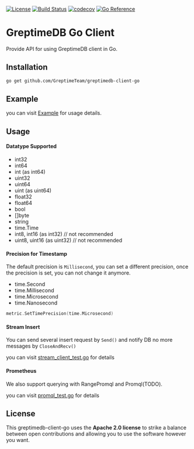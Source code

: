 [![License](https://img.shields.io/badge/License-Apache%202.0-blue.svg)](https://github.com/GreptimeTeam/greptimedb-client-go/blob/main/LICENSE)
[![Build Status](https://github.com/greptimeteam/greptimedb-client-go/actions/workflows/ci.yml/badge.svg)](https://github.com/GreptimeTeam/greptimedb-client-go/blob/main/.github/workflows/ci.yml)
[![codecov](https://codecov.io/gh/GreptimeTeam/greptimedb-client-go/branch/main/graph/badge.svg?token=76KIKITADQ)](https://codecov.io/gh/GreptimeTeam/greptimedb-client-go)
[![Go Reference](https://pkg.go.dev/badge/github.com/GreptimeTeam/greptimedb-client-go.svg)](https://pkg.go.dev/github.com/GreptimeTeam/greptimedb-client-go)
# GreptimeDB Go Client

Provide API for using GreptimeDB client in Go.

## Installation

```sh
go get github.com/GreptimeTeam/greptimedb-client-go
```

## Example

you can visit [Example][example] for usage details.

## Usage

#### Datatype Supported

- int32
- int64
- int            (as int64)
- uint32
- uint64
- uint           (as uint64)
- float32
- float64
- bool
- []byte
- string
- time.Time
- int8, int16    (as int32)  // not recommended
- uint8, uint16  (as uint32) // not recommended

#### Precision for Timestamp

The default precision is `Millisecond`, you can set a different precision,
once the precision is set, you can not change it anymore.

- time.Second
- time.Millisecond
- time.Microsecond
- time.Nanosecond

```go
metric.SetTimePrecision(time.Microsecond)
```

#### Stream Insert

You can send several insert request by `Send()` and notify DB no more messages by `CloseAndRecv()`

you can visit [stream_client_test.go](stream_client_test.go) for details

#### Prometheus

We also support querying with RangePromql and Promql(TODO).

you can visit [promql_test.go](promql_test.go) for details

## License

This greptimedb-client-go uses the __Apache 2.0 license__ to strike a balance
between open contributions and allowing you to use the software however you want.

<!-- links -->
[example]: https://pkg.go.dev/github.com/GreptimeTeam/greptimedb-client-go#example-package
